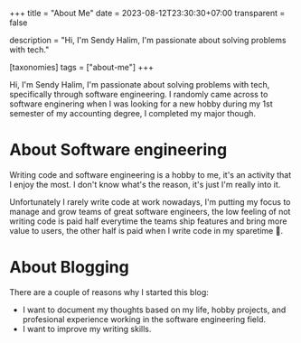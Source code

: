+++
title = "About Me"
date = 2023-08-12T23:30:30+07:00
transparent = false

description = "Hi, I'm Sendy Halim, I'm passionate about solving problems with tech."

[taxonomies]
tags = ["about-me"]
+++


Hi, I'm Sendy Halim, I'm passionate about solving problems with tech, specifically
through software engineering. I randomly came across to software enginering when I was looking for
a new hobby during my 1st semester of my accounting degree, I completed my major though.

# About Software engineering
Writing code and software engineering is a hobby to me, it's an activity that
I enjoy the most. I don't know what's the reason, it's just I'm really into it.

Unfortunately I rarely write code at work nowadays, I'm putting my focus to
manage and grow teams of great software engineers, the low feeling of not writing code is paid half
everytime the teams ship features and bring more value to users, the other half is paid
when I write code in my sparetime 🤞.

# About Blogging
There are a couple of reasons why I started this blog:
* I want to document my thoughts based on my life, hobby projects, and profesional experience working in the software engineering field.
* I want to improve my writing skills.
